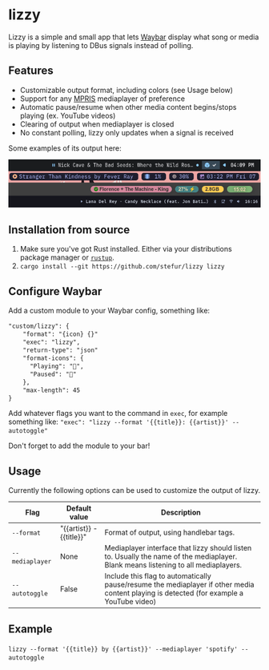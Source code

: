 # lizzy

Lizzy is a simple and small app that lets [Waybar](https://github.com/Alexays/Waybar) display what song or media is playing by listening to DBus signals instead of polling.
  
## Features
- Customizable output format, including colors (see Usage below)
- Support for any [MPRIS](https://wiki.archlinux.org/title/MPRIS) mediaplayer of preference
- Automatic pause/resume when other media content begins/stops playing (ex. YouTube videos)
- Clearing of output when mediaplayer is closed
- No constant polling, lizzy only updates when a signal is received
  
Some examples of its output here:  
<p align="center">
    <img src="assets/examples.png" alt="Examples">
</p>

## Installation from source
1. Make sure you've got Rust installed. Either via your distributions package manager or [`rustup`](https://rustup.rs/).
2. `cargo install --git https://github.com/stefur/lizzy lizzy`

## Configure Waybar
Add a custom module to your Waybar config, something like:  
```
"custom/lizzy": {
    "format": "{icon} {}"
    "exec": "lizzy",
    "return-type": "json"
    "format-icons": {
      "Playing": "󰐊",
      "Paused": "󰏤"
    },
    "max-length": 45
}
```  
Add whatever flags you want to the command in `exec`, for example something like: `"exec": "lizzy --format '{{title}}: {{artist}}' --autotoggle"`

Don't forget to add the module to your bar!

## Usage
Currently the following options can be used to customize the output of lizzy.

| Flag | Default value | Description |
| --- | --- | --- |
| `--format` | "{{artist}} - {{title}}" | Format of output, using handlebar tags. |
| `--mediaplayer`| None | Mediaplayer interface that lizzy should listen to. Usually the name of the mediaplayer. Blank means listening to all mediaplayers. |
| `--autotoggle` | False | Include this flag to automatically pause/resume the mediaplayer if other media content playing is detected (for example a YouTube video) |

## Example
`lizzy --format '{{title}} by {{artist}}' --mediaplayer 'spotify' --autotoggle`
